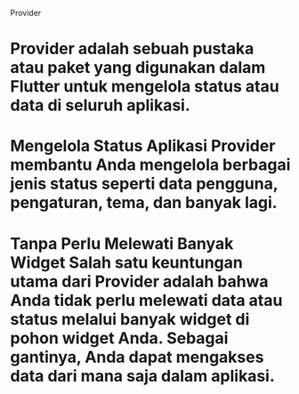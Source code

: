 Provider 

# Provider adalah sebuah pustaka atau paket yang digunakan dalam Flutter untuk mengelola status atau data di seluruh aplikasi.

 # Mengelola Status Aplikasi Provider membantu Anda mengelola berbagai jenis status seperti data pengguna, pengaturan, tema, dan banyak lagi.

# Tanpa Perlu Melewati Banyak Widget Salah satu keuntungan utama dari Provider adalah bahwa Anda tidak perlu melewati data atau status melalui banyak widget di pohon widget Anda. Sebagai gantinya, Anda dapat mengakses data dari mana saja dalam aplikasi.

